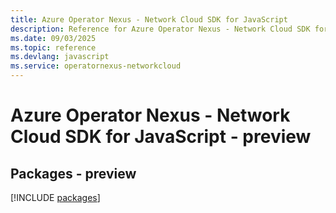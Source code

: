 ```yaml
---
title: Azure Operator Nexus - Network Cloud SDK for JavaScript
description: Reference for Azure Operator Nexus - Network Cloud SDK for JavaScript
ms.date: 09/03/2025
ms.topic: reference
ms.devlang: javascript
ms.service: operatornexus-networkcloud
---
```

# Azure Operator Nexus - Network Cloud SDK for JavaScript - preview
## Packages - preview
[!INCLUDE [packages](operator-nexus---network-cloud-index.md)]
